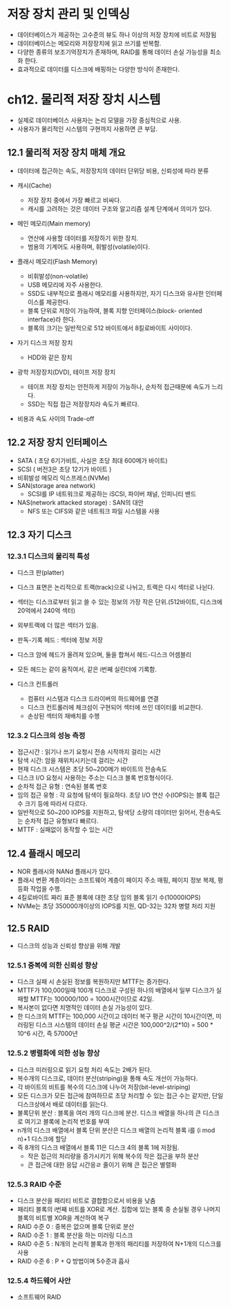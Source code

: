 # 저장 장치 관리 및 인덱싱

* 데이터베이스가 제공하는 고수준의 뷰도 하나 이상의 저장 장치에 비트로 저장됨
* 데이터베이스는 메모리와 저장장치에 읽고 쓰기를 반복함.
* 다양한 종류의 보조기억장치가 존재하며, RAID를 통해 데이터 손실 가능성을 최소화 한다.
* 효과적으로 데이터를 디스크에 배핑하는 다양한 방식이 존재한다.


# ch12. 물리적 저장 장치 시스템

* 실제로 데이터베이스 사용자는 논리 모델을 가장 중심적으로 사용.
* 사용자가 물리적인 시스템의 구현까지 사용하면 큰 부담.

## 12.1 물리적 저장 장치 매체 개요
* 데이터에 접근하는 속도, 저장장치의 데이터 단위당 비용, 신뢰성에 따라 분류

* 캐시(Cache)
    - 저장 장치 중에서 가장 빠르고 비싸다.
    - 캐시를 고려하는 것은 데이터 구조와 알고리즘 설계 단계에서 의미가 있다.
* 메인 메모리(Main memory)
    - 연산에 사용할 데이터를 저장하기 위한 장치.
    - 범용의 기계어도 사용하며, 휘발성(volatile)이다.
* 플래시 메모리(Flash Memory)
    - 비휘발성(non-volatile)
    - USB 메모리에 자주 사용한다.
    - SSD도 내부적으로 플래시 메모리를 사용하지만, 자기 디스크와 유사한 인터페이스를 제공한다. 
    - 블록 단위로 저장이 가능하여, 블록 지향 인터페이스(block- oriented interface)라 한다.
    - 블록의 크기는 일반적으로 512 바이트에서 8킬로바이트 사이이다.
* 자기 디스크 저장 장치
    - HDD와 같은 장치
* 광학 저장장치(DVD), 테이프 저장 장치 
    - 테이프 저장 장치는 안전하게 저장이 가능하나, 순차적 접근때문에 속도가 느리다.
    - SSD는 직접 접근 저장장치라 속도가 빠르다.
* 비용과 속도 사이의 Trade-off

## 12.2 저장 장치 인터페이스
* SATA ( 초당 6기가비트, 사실은 초당 최대 600메가 바이트)
* SCSI ( 버전3은 초당 12기가 바이트 )
* 비휘발성 메모리 익스프레스(NVMe)
* SAN(storage area network)
    * SCSI를 IP 네트워크로 제공하는 iSCSI, 파이버 채널, 인피니티 밴드
* NAS(network attacked storage) : SAN의 대안
    * NFS 또는 CIFS와 같은 네트워크 파일 시스템을 사용

## 12.3 자기 디스크

### 12.3.1 디스크의 물리적 특성
* 디스크 판(platter)
* 디스크 표면은 논리적으로 트랙(track)으로 나뉘고, 트랙은 다시 섹터로 나뉜다.
* 섹터는 디스크로부터 읽고 쓸 수 있는 정보의 가장 작은 단위.(512바이트, 디스크에 20억에서 240억 섹터)
* 외부트랙에 더 많은 섹터가 있음.
* 판독-기록 헤드 : 섹터에 정보 저장
* 디스크 암에 헤드가 올려져 있으며, 둘을 합쳐서 헤드-디스크 어셈블리
* 모든 헤드는 같이 움직여서, 같은 i번째 실린더에 기록함.

* 디스크 컨트롤러
    * 컴퓨터 시스템과 디스크 드라이버의 하드웨어를 연결
    * 디스크 컨트롤러에 체크섬이 구현되어 섹터에 쓰인 데이터를 비교한다.
    * 손상된 섹터의 재배치를 수행

### 12.3.2 디스크의 성능 측정
* 접근시간 : 읽기나 쓰기 요청시 전송 시작까지 걸리는 시간
* 탐색 시간: 암을 재위치시키는데 걸리는 시간
* 현재 디스크 시스템은 초당 50~200메가 바이트의 전송속도 
* 디스크 I/O 요청시 사용하는 주소는 디스크 블록 번호형식이다.
* 순차적 접근 유형 : 연속된 블록 번호
* 임의 접근 유형 : 각 요청에 탐색이 필요하다. 초당 I/O 연산 수(IOPS)는 블록 접근 수 크기 등에 따라서 다르다.
* 일반적으로 50~200 IOPS를 지원하고, 탐색당 소량의 데이터만 읽어서, 전송속도는 순차적 접근 유형보다 빠르다.
* MTTF : 실패없이 동작할 수 있는 시간

## 12.4 플래시 메모리

* NOR 플래시와 NANd 플래시가 있다.
* 플래시 변환 계층이라는 소프트웨어 계층이 페이지 주소 매핑, 페이지 정보 복제, 평등화 작업을 수행.
* 4킬로바이트 짜리 표준 블록에 대한 초당 임의 블록 읽기 수(10000IOPS)
* NVMe는 초당 350000개이상의 IOPS를 지원, QD-32는 32차 병렬 처리 지원

## 12.5 RAID

* 디스크의 성능과 신뢰성 향상을 위해 개발

### 12.5.1 중복에 의한 신뢰성 향상
* 디스크 실패 시 손실된 정보를 복원하지만 MTTF는 증가한다.
* MTTF가 100,000일때 100개 디스크로 구성된 하나의 배열에서 일부 디스크가 실패할 MTTF는 100000/100 = 1000시간이므로 42일.
* 복사본이 없다면 치명적인 데이터 손실 가능성이 있다.
* 한 디스크의 MTTF는 100,000 시간이고 데이터 복구 평균 시간이 10시간이면, 미러링된 디스크 시스템의 데이터 손실 평균 시간은 100,000^2/(2*10) = 500 * 10^6 시간, 즉 57000년

### 12.5.2 병렬화에 의한 성능 향상
* 디스크 미러링으로 읽기 요청 처리 속도는 2배가 된다.
* 복수개의 디스크로, 데이터 분산(striping)을 통해 속도 개선이 가능하다.
* 각 바이트의 비트를 복수의 디스크에 나누어 저장(bit-level-striping)
* 모든 디스크가 모든 접근에 참여하므로 초당 처리할 수 있는 접근 수는 같지만, 단일 디스크상에서 배로 데이터를 읽는다.
* 불록단위 분산 : 블록을 여러 개의 디스크에 분산. 디스크 배열을 하나의 큰 디스크로 여기고 블록에 논리적 번호를 부여
* n개의 디스크 배열에서 블록 단위 분산은 디스크 배열의 논리적 블록 i를 (i mod n)+1 디스크에 할당
* 즉 8개의 디스크 배열에서 블록 11은 디스크 4의 블록 1에 저장됨.
    * 작은 접근의 처리량을 증가시키기 위해 복수의 작은 접근을 부하 분산
    * 큰 접근에 대한 응답 시간응ㄹ 줄이기 위해 큰 접근은 별렬화

### 12.5.3 RAID 수준

* 디스크 분산을 패리티 비트로 결합함으로서 비용을 낮춤
* 패리티 블록의 i번째 비트를 XOR로 계산. 집합에 있는 블록 중 손실될 경우 나머지 블록의 비트별 XOR을 계산하여 복구
* RAID 수준 0 : 중복은 없으며 블록 단위로 분산
* RAID 수준 1 : 블록 분산을 하는 미러링 디스크
* RAID 수준 5 : N개의 논리적 블록과 한개의 패리티를 저장하여 N+1개의 디스크를 사용
* RAID 수준 6 : P + Q 방법이며 5수준과 흡사

### 12.5.4 하드웨어 사안
* 소프트웨어 RAID